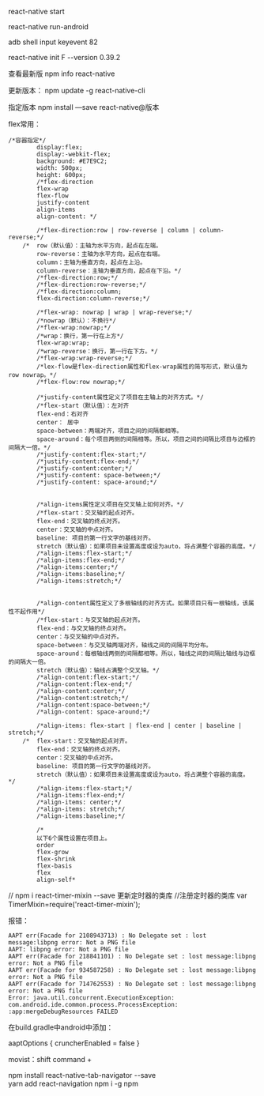 react-native start

react-native run-android

adb shell input keyevent 82

react-native init F --version 0.39.2

查看最新版
npm info react-native

更新版本：
npm update -g react-native-cli

指定版本
npm install —save react-native@版本

flex常用：

	/*容器指定*/
			display:flex;
			display:-webkit-flex;
			background: #E7E9C2;
			width: 500px;
			height: 600px;
			/*flex-direction
			flex-wrap
			flex-flow
			justify-content
			align-items
			align-content: */

			/*flex-direction:row | row-reverse | column | column-reverse;*/
		/*	row（默认值）：主轴为水平方向，起点在左端。
			row-reverse：主轴为水平方向，起点在右端。
			column：主轴为垂直方向，起点在上沿。
			column-reverse：主轴为垂直方向，起点在下沿。*/
			/*flex-direction:row;*/
			/*flex-direction:row-reverse;*/
			/*flex-direction:column;
			flex-direction:column-reverse;*/
		
			/*flex-wrap: nowrap | wrap | wrap-reverse;*/
			/*nowrap（默认）：不换行*/
			/*flex-wrap:nowrap;*/
			/*wrap：换行，第一行在上方*/
			flex-wrap:wrap;
			/*wrap-reverse：换行，第一行在下方。*/
			/*flex-wrap:wrap-reverse;*/
			/*lex-flow是flex-direction属性和flex-wrap属性的简写形式，默认值为row nowrap。*/
			/*flex-flow:row nowrap;*/

			/*justify-content属性定义了项目在主轴上的对齐方式。*/
			/*flex-start（默认值）：左对齐
			flex-end：右对齐
			center： 居中
			space-between：两端对齐，项目之间的间隔都相等。
			space-around：每个项目两侧的间隔相等。所以，项目之间的间隔比项目与边框的间隔大一倍。*/
			/*justify-content:flex-start;*/
			/*justify-content:flex-end;*/
			/*justify-content:center;*/
			/*justify-content: space-between;*/
			/*justify-content: space-around;*/


			/*align-items属性定义项目在交叉轴上如何对齐。*/
			/*flex-start：交叉轴的起点对齐。
			flex-end：交叉轴的终点对齐。
			center：交叉轴的中点对齐。
			baseline: 项目的第一行文字的基线对齐。
			stretch（默认值）：如果项目未设置高度或设为auto，将占满整个容器的高度。*/
			/*align-items:flex-start;*/
			/*align-items:flex-end;*/
			/*align-items:center;*/
			/*align-items:baseline;*/
			/*align-items:stretch;*/


			/*align-content属性定义了多根轴线的对齐方式。如果项目只有一根轴线，该属性不起作用*/
			/*flex-start：与交叉轴的起点对齐。
			flex-end：与交叉轴的终点对齐。
			center：与交叉轴的中点对齐。
			space-between：与交叉轴两端对齐，轴线之间的间隔平均分布。
			space-around：每根轴线两侧的间隔都相等。所以，轴线之间的间隔比轴线与边框的间隔大一倍。
			stretch（默认值）：轴线占满整个交叉轴。*/
			/*align-content:flex-start;*/
			/*align-content:flex-end;*/
			/*align-content:center;*/
			/*align-content:stretch;*/
			/*align-content:space-between;*/
			/*align-content: space-around;*/

			/*align-items: flex-start | flex-end | center | baseline | stretch;*/
		/*	flex-start：交叉轴的起点对齐。
			flex-end：交叉轴的终点对齐。
			center：交叉轴的中点对齐。
			baseline: 项目的第一行文字的基线对齐。
			stretch（默认值）：如果项目未设置高度或设为auto，将占满整个容器的高度。 */
			/*align-items:flex-start;*/
			/*align-items:flex-end;*/
			/*align-items: center;*/
			/*align-items: stretch;*/
			/*align-items:baseline;*/

			/*
			以下6个属性设置在项目上。
			order
			flex-grow
			flex-shrink
			flex-basis
			flex
			align-self*
			
// npm i react-timer-mixin --save 更新定时器的类库
//注册定时器的类库
var TimerMixin=require('react-timer-mixin');


报错：

	AAPT err(Facade for 2108943713) : No Delegate set : lost message:libpng error: Not a PNG file
	AAPT: libpng error: Not a PNG file
	AAPT err(Facade for 218841101) : No Delegate set : lost message:libpng error: Not a PNG file
	AAPT err(Facade for 934587258) : No Delegate set : lost message:libpng error: Not a PNG file
	AAPT err(Facade for 714762553) : No Delegate set : lost message:libpng error: Not a PNG file
	Error: java.util.concurrent.ExecutionException: com.android.ide.common.process.ProcessException: 
	:app:mergeDebugResources FAILED

在build.gradle中android中添加：

 aaptOptions { cruncherEnabled = false   }
 
 movist：shift command +
 
 
 
  npm install react-native-tab-navigator --save  
  yarn add  react-navigation
 npm i -g npm 